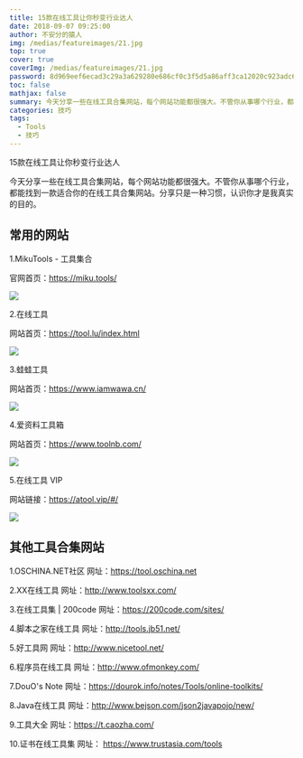 ```yaml
---
title: 15款在线工具让你秒变行业达人
date: 2018-09-07 09:25:00
author: 不安分的猿人
img: /medias/featureimages/21.jpg
top: true
cover: true
coverImg: /medias/featureimages/21.jpg
password: 8d969eef6ecad3c29a3a629280e686cf0c3f5d5a86aff3ca12020c923adc6c92
toc: false
mathjax: false
summary: 今天分享一些在线工具合集网站，每个网站功能都很强大。不管你从事哪个行业，都能找到一款适合你的在线工具合集网站。分享只是一种习惯，认识你才是我真实的目的。
categories: 技巧
tags:
  - Tools
  - 技巧
---
```


15款在线工具让你秒变行业达人

今天分享一些在线工具合集网站，每个网站功能都很强大。不管你从事哪个行业，都能找到一款适合你的在线工具合集网站。分享只是一种习惯，认识你才是我真实的目的。

## 常用的网站

1.MikuTools - 工具集合

官网首页：<https://miku.tools/> 

![](https://img1.yantuz.cn/upload/2019/07/5d24a59258d74.png)

2.在线工具

网站首页：<https://tool.lu/index.html> 

![](https://img1.yantuz.cn/upload/2019/07/5d24a57b01dac.png)

3.蛙蛙工具

网站首页：<https://www.iamwawa.cn/> 

![](https://img1.yantuz.cn/upload/2019/07/5d24a57b90c29.png)

4.爱资料工具箱

网站首页：<https://www.toolnb.com/> 

![](https://img1.yantuz.cn/upload/2019/07/5d24a59956e59.png)

5.在线工具 VIP

网站链接：<https://atool.vip/#/> 

![](https://img1.yantuz.cn/upload/2019/07/5d24a57b87a73.png)

## 其他工具合集网站

1.OSCHINA.NET社区  网址：https://tool.oschina.net

2.XX在线工具  网址：http://www.toolsxx.com/

3.在线工具集 | 200code 网址：https://200code.com/sites/

4.脚本之家在线工具 网址：http://tools.jb51.net/

5.好工具网  网址：http://www.nicetool.net/

6.程序员在线工具  网址：http://www.ofmonkey.com/

7.DouO's Note  网址：https://dourok.info/notes/Tools/online-toolkits/

8.Java在线工具  网址：http://www.bejson.com/json2javapojo/new/

9.工具大全  网址：https://t.caozha.com/

10.证书在线工具集  网址： https://www.trustasia.com/tools